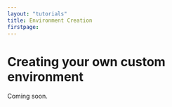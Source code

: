 ```yaml
---
layout: "tutorials"
title: Environment Creation
firstpage:
---
```


# Creating your own custom environment

Coming soon.
